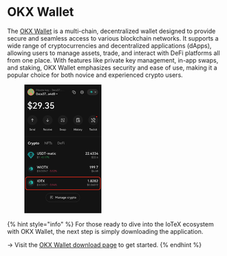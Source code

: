 # OKX Wallet

The [OKX Wallet](https://www.okx.com/web3) is a multi-chain, decentralized wallet designed to provide secure and seamless access to various blockchain networks. It supports a wide range of cryptocurrencies and decentralized applications (dApps), allowing users to manage assets, trade, and interact with DeFi platforms all from one place. With features like private key management, in-app swaps, and staking, OKX Wallet emphasizes security and ease of use, making it a popular choice for both novice and experienced crypto users.

<div align="left">

<figure><img src="../../../../.gitbook/assets/Screen Shot 2024-08-14 at 2.41.06 PM.png" alt="" width="179"><figcaption></figcaption></figure>

</div>

{% hint style="info" %}
For those ready to dive into the IoTeX ecosystem with OKX Wallet, the next step is simply downloading the application.

\-> Visit the [OKX Wallet download page](https://www.okx.com/web3) to get started.&#x20;
{% endhint %}
